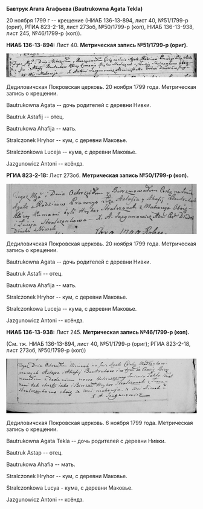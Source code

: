 **Бавтрук Агата Агафьева (Bautrukowna Agata Tekla)**

20 ноября 1799 г -- крещение (НИАБ 136-13-894, лист 40, №51/1799-р
(ориг), РГИА 823-2-18, лист 273об, №50/1799-р (коп), НИАБ 136-13-938,
лист 245, №46/1799-р (коп)).

**НИАБ 136-13-894:** Лист 40. **Метрическая запись №51/1799-р (ориг).**

![](./media/60d2f1b4638eac9d482adfad21b19d1d327c99cf.png)

Дедиловичская Покровская церковь. 20 ноября 1799 года. Метрическая
запись о крещении.

Bautrukowna Agata -- дочь родителей с деревни Нивки.

Bautruk Astafij -- отец.

Bautrukowa Ahafija -- мать.

Stralczonek Hryhor -- кум, с деревни Маковье.

Stralczonkowa Luceja -- кума, с деревни Маковье.

Jazgunowicz Antoni -- ксёндз.

**РГИА 823-2-18:** Лист 273об. **Метрическая запись №50/1799-р (коп).**

![](./media/116ad1307cc22b817572a767e859ef8d03f1b4d3.png)

Дедиловичская Покровская церковь. 20 ноября 1799 года. Метрическая
запись о крещении.

Bautrukowna Agata -- дочь родителей с деревни Нивки.

Bautruk Astafi -- отец.

Bautrukowa Ahafija -- мать.

Stralczonek Hryhor -- кум, с деревни Маковье.

Stralczonkowa Luceja -- кума, с деревни Маковье.

Jazgunowicz Antoni -- ксёндз.

**НИАБ 136-13-938:** Лист 245. **Метрическая запись №46/1799-р (коп).**

(См. тж. НИАБ 136-13-894, лист 40, №51/1799-р (ориг); РГИА 823-2-18,
лист 273об, №50/1799-р (коп))

![](./media/4f327aee206e6dd47220f433ce49337fd97ea3e0.png)

Дедиловичская Покровская церковь. 6 ноября 1799 года. Метрическая запись
о крещении.

Bautrukowna Agata Tekla -- дочь родителей с деревни Нивки.

Bautruk Astap -- отец.

Bautrukowa Ahafia -- мать.

Stralczonek Hryhor -- кум, с деревни Маковье.

Stralczonkowa Lucya - кума, с деревни Маковье.

Jazgunowicz Antoni -- ксёндз.
